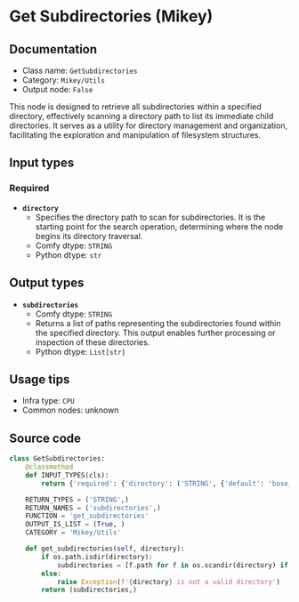 # Get Subdirectories (Mikey)
## Documentation
- Class name: `GetSubdirectories`
- Category: `Mikey/Utils`
- Output node: `False`

This node is designed to retrieve all subdirectories within a specified directory, effectively scanning a directory path to list its immediate child directories. It serves as a utility for directory management and organization, facilitating the exploration and manipulation of filesystem structures.
## Input types
### Required
- **`directory`**
    - Specifies the directory path to scan for subdirectories. It is the starting point for the search operation, determining where the node begins its directory traversal.
    - Comfy dtype: `STRING`
    - Python dtype: `str`
## Output types
- **`subdirectories`**
    - Comfy dtype: `STRING`
    - Returns a list of paths representing the subdirectories found within the specified directory. This output enables further processing or inspection of these directories.
    - Python dtype: `List[str]`
## Usage tips
- Infra type: `CPU`
- Common nodes: unknown


## Source code
```python
class GetSubdirectories:
    @classmethod
    def INPUT_TYPES(cls):
        return {'required': {'directory': ('STRING', {'default': 'base_directory'})}}

    RETURN_TYPES = ('STRING',)
    RETURN_NAMES = ('subdirectories',)
    FUNCTION = 'get_subdirectories'
    OUTPUT_IS_LIST = (True, )
    CATEGORY = 'Mikey/Utils'

    def get_subdirectories(self, directory):
        if os.path.isdir(directory):
            subdirectories = [f.path for f in os.scandir(directory) if f.is_dir()]
        else:
            raise Exception(f'{directory} is not a valid directory')
        return (subdirectories,)

```
